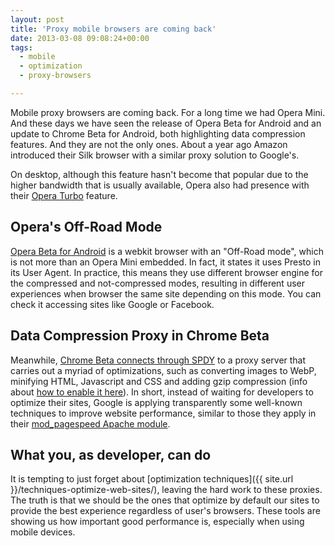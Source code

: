 ```yaml
---
layout: post
title: 'Proxy mobile browsers are coming back'
date: 2013-03-08 09:08:24+00:00
tags:
  - mobile
  - optimization
  - proxy-browsers

---
```


Mobile proxy browsers are coming back. For a long time we had Opera Mini. And these days we have seen the release of Opera Beta for Android and an update to Chrome Beta for Android, both highlighting data compression features. And they are not the only ones. About a year ago Amazon introduced their Silk browser with a similar proxy solution to Google's.

On desktop, although this feature hasn't become that popular due to the higher bandwidth that is usually available, Opera also had presence with their [Opera Turbo](http://www.opera.com/turbo) feature.

## Opera's Off-Road Mode

[Opera Beta for Android](http://www.opera.com/mobile/android) is a webkit browser with an "Off-Road mode", which is not more than an Opera Mini embedded. In fact, it states it uses Presto in its User Agent. In practice, this means they use different browser engine for the compressed and not-compressed modes, resulting in different user experiences when browser the same site depending on this mode. You can check it accessing sites like Google or Facebook.

## Data Compression Proxy in Chrome Beta

Meanwhile, [Chrome Beta connects through SPDY](http://blog.chromium.org/2013/03/data-compression-in-chrome-beta-for.html) to a proxy server that carries out a myriad of optimizations, such as converting images to WebP, minifying HTML, Javascript and CSS and adding gzip compression (info about [how to enable it here](http://googlesystem.blogspot.ca/2013/03/try-chromes-data-compression-proxy.html)). In short, instead of waiting for developers to optimize their sites, Google is applying transparently some well-known techniques to improve website performance, similar to those they apply in their [mod_pagespeed Apache module](https://developers.google.com/speed/pagespeed/mod).

## What you, as developer, can do

It is tempting to just forget about [optimization techniques]({{ site.url }}/techniques-optimize-web-sites/), leaving
the hard work to these proxies. The truth is that we should be the ones that optimize by default our sites to provide the best experience regardless of user's browsers. These tools are showing us how important good performance is, especially when using mobile devices.
